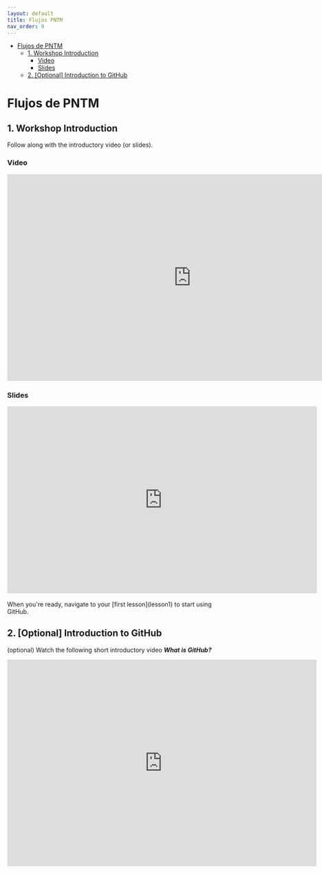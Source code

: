 ```yaml
---
layout: default
title: Flujos PNTM
nav_order: 9
---
```


<!-- Edit the content below for the workshop in question. Once you're ready to publish, remove the comment characters e.g. "<!--" at the start and end 

-->
- [Flujos de PNTM](#flujos-de-pntm)
  - [1. Workshop Introduction](#1-workshop-introduction)
    - [Video](#video)
    - [Slides](#slides)
  - [2. [Optional] Introduction to GitHub](#2-optional-introduction-to-github)
# Flujos de PNTM

## 1. Workshop Introduction
Follow along with the introductory video (or slides).

### Video
<iframe height="480" width="853" allowfullscreen frameborder=0 src="https://echo360.ca/media/a65689c0-c35c-4f33-9c12-f0ac97883f54/public?autoplay=false&automute=false"></iframe>

### Slides
<iframe src="https://docs.google.com/presentation/d/e/2PACX-1vSB6guZ6tdX2wPcsMAzviOOQrcRAeiUNEIAtIRniSx4C3D0Gl35wi60jB5sRlB9eGfs8dVcNvweXxHY/embed?start=false&loop=true&delayms=3000" frameborder="0" width="720" height="434" allowfullscreen="true" mozallowfullscreen="true" webkitallowfullscreen="true"></iframe>
<br>
<br>
When you're ready, navigate to your [first lesson](lesson1) to start using GitHub.

## 2. [Optional] Introduction to GitHub
(optional) Watch the following short introductory video ***What is GitHub?***   
<iframe width="719" height="480" src="https://www.youtube.com/embed/w3jLJU7DT5E" frameborder="0" allow="accelerometer; autoplay; clipboard-write; encrypted-media; gyroscope; picture-in-picture" allowfullscreen></iframe>
<br>
<br>
